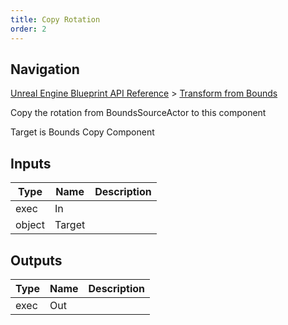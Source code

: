 ```yaml
---
title: Copy Rotation
order: 2
---
```

## Navigation

[Unreal Engine Blueprint API Reference](https://dev.epicgames.com/documentation/en-us/unreal-engine/BlueprintAPI) > [Transform from Bounds](https://dev.epicgames.com/documentation/en-us/unreal-engine/BlueprintAPI/TransformfromBounds)

Copy the rotation from BoundsSourceActor to this component

Target is Bounds Copy Component

## Inputs

| Type | Name | Description |
| --- | --- | --- |
| exec | In |  |
| object | Target |  |

## Outputs

| Type | Name | Description |
| --- | --- | --- |
| exec | Out |  |
